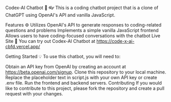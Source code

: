 Codex-AI Chatbot :robot: :eyeglasses:
This is a coding chatbot project that is a clone of ChatGPT using OpenAI's API and vanilla JavaScript.

Features :gear:
Utilizes OpenAI's API to generate responses to coding-related questions and problems
Implements a simple vanilla JavaScript frontend
Allows users to have coding-focused conversations with the chatbot
Live Site :rocket:
You can try out Codex-AI Chatbot at https://code-x-ai-cbfd.vercel.app/

Getting Started :bulb:
To use this chatbot, you will need to:

Obtain an API key from OpenAI by creating an account at https://beta.openai.com/signup.
Clone this repository to your local machine.
Replace the placeholder text in script.js with your own API key or create .env file.
Run the frontend and backend servers.
Contributing
If you would like to contribute to this project, please fork the repository and create a pull request with your changes.
